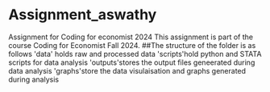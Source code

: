 # Assignment_aswathy
Assignment for Coding for economist 2024
This assignment is part of the course Coding for Economist Fall 2024. 
##The structure of the folder is as follows 'data' holds raw and processed data 'scripts'hold python and STATA scripts for data analysis 'outputs'stores the output files geneerated during data analysis 'graphs'store the data visulaisation and graphs generated during analysis
